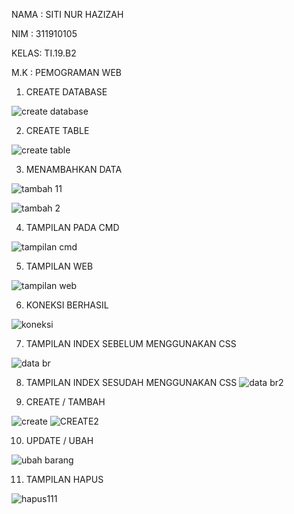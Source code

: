 NAMA : SITI NUR HAZIZAH

NIM  : 311910105

KELAS: TI.19.B2

M.K  : PEMOGRAMAN WEB


1. CREATE DATABASE

![create database](https://user-images.githubusercontent.com/81575487/120257298-2d05ea00-c2ba-11eb-9716-c792e9dbb0ed.PNG)

2. CREATE TABLE

![create table](https://user-images.githubusercontent.com/81575487/120257322-398a4280-c2ba-11eb-9e2e-9e123736b22e.PNG)

3. MENAMBAHKAN DATA

![tambah 11](https://user-images.githubusercontent.com/81575487/120257410-6a6a7780-c2ba-11eb-9ba4-507be0ebf0e7.PNG)

![tambah 2](https://user-images.githubusercontent.com/81575487/120257393-63436980-c2ba-11eb-9c74-ec9271d3afce.PNG)

4. TAMPILAN PADA CMD

![tampilan cmd](https://user-images.githubusercontent.com/81575487/120257450-7bb38400-c2ba-11eb-9eeb-3dd31aa35c27.PNG)

5. TAMPILAN WEB

![tampilan web](https://user-images.githubusercontent.com/81575487/120257479-88d07300-c2ba-11eb-8ca6-e1818381bcc4.PNG)

6. KONEKSI BERHASIL

![koneksi](https://user-images.githubusercontent.com/81575487/120257548-a4d41480-c2ba-11eb-837f-40f09271c38d.PNG)

7. TAMPILAN INDEX SEBELUM MENGGUNAKAN CSS

![data br](https://user-images.githubusercontent.com/81575487/120257651-caf9b480-c2ba-11eb-9b50-787fc6e16a45.PNG)

8. TAMPILAN INDEX SESUDAH MENGGUNAKAN CSS
![data br2](https://user-images.githubusercontent.com/81575487/120257690-dbaa2a80-c2ba-11eb-9e2e-fef652dff01a.PNG)

9. CREATE / TAMBAH

![create](https://user-images.githubusercontent.com/81575487/120257749-f8def900-c2ba-11eb-9409-d40918e2741b.PNG)
![CREATE2](https://user-images.githubusercontent.com/81575487/120257757-fda3ad00-c2ba-11eb-829a-c6bb3d7fe8b2.PNG)

10. UPDATE / UBAH

![ubah barang](https://user-images.githubusercontent.com/81575487/120257807-1744f480-c2bb-11eb-9f48-827f05fbd2e7.PNG)

11. TAMPILAN HAPUS

![hapus111](https://user-images.githubusercontent.com/81575487/120257844-2a57c480-c2bb-11eb-83c8-180bf46a1b4a.PNG)

